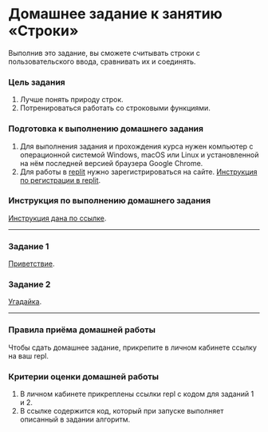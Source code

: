# Домашнее задание к занятию «Строки»

Выполнив это задание, вы сможете считывать строки с пользовательского ввода, сравнивать их и соединять.

### Цель задания

1. Лучше понять природу строк.
2. Потренироваться работать со строковыми функциями.

### Подготовка к выполнению домашнего задания

1. Для выполнения задания и прохождения курса нужен компьютер с операционной системой Windows, macOS или Linux и установленной на нём последней версией браузера Google Chrome.
2. Для работы в [replit](https://repl.it/) нужно зарегистрироваться на сайте. [Инструкция по регистрации в replit](https://github.com/netology-code/cpps-homeworks/tree/main/common/replit).

### Инструкция по выполнению домашнего задания

[Инструкция дана по ссылке](https://github.com/netology-code/cpps-homeworks/tree/main/common).

------

### Задание 1

[Приветствие](01).

### Задание 2

[Угадайка](02).

------

### Правила приёма домашней работы

Чтобы сдать домашнее задание, прикрепите в личном кабинете ссылку на ваш repl.

### Критерии оценки домашней работы

1. В личном кабинете прикреплены ссылки repl с кодом для заданий 1 и 2.
2. В ссылке содержится код, который при запуске выполняет описанный в задании алгоритм.


